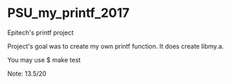 # PSU_my_printf_2017
Epitech's printf project

Project's goal was to create my own printf function.
It does create libmy.a.

You may use $ make test

Note: 13.5/20
